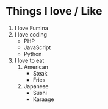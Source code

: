 # Things I love / Like
1. I love Fumina
2. I love coding
    - PHP
    - JavaScript
    - Python
3. I love to eat
    1. American
        - Steak
        - Fries
    2. Japanese
        - Sushi
        - Karaage
